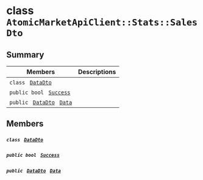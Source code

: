 # class `AtomicMarketApiClient::Stats::SalesDto` 

## Summary

 Members                                | Descriptions                                
----------------------------------------|---------------------------------------------
`class ` [`DataDto`](.github/workflows/documentation/md/AtomicMarketApiClient--Stats--SalesDto--DataDto.md#class_atomic_market_api_client_1_1_stats_1_1_sales_dto_1_1_data_dto)        | 
`public bool ` [`Success`](#class_atomic_market_api_client_1_1_stats_1_1_sales_dto_1a506fb037fbb6bfe8f254c021a2c3cfac) | 
`public ` [`DataDto`](.github/workflows/documentation/md/AtomicMarketApiClient--Stats--SalesDto--DataDto.md#class_atomic_market_api_client_1_1_stats_1_1_sales_dto_1_1_data_dto)` ` [`Data`](#class_atomic_market_api_client_1_1_stats_1_1_sales_dto_1a65c0779654774581967081cf3136bd84) | 

## Members

##### `class ` [`DataDto`](.github/workflows/documentation/md/AtomicMarketApiClient--Stats--SalesDto--DataDto.md#class_atomic_market_api_client_1_1_stats_1_1_sales_dto_1_1_data_dto) 

##### `public bool ` [`Success`](#class_atomic_market_api_client_1_1_stats_1_1_sales_dto_1a506fb037fbb6bfe8f254c021a2c3cfac) 

##### `public ` [`DataDto`](.github/workflows/documentation/md/AtomicMarketApiClient--Stats--SalesDto--DataDto.md#class_atomic_market_api_client_1_1_stats_1_1_sales_dto_1_1_data_dto)` ` [`Data`](#class_atomic_market_api_client_1_1_stats_1_1_sales_dto_1a65c0779654774581967081cf3136bd84) 

